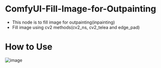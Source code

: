 # ComfyUI-Fill-Image-for-Outpainting

- This node is to fill image for outpainting(inpainting)
- Fill image using cv2 methods(cv2_ns, cv2_telea and edge_pad)

# How to Use
![image](https://github.com/user-attachments/assets/a0f2ee29-1346-4d85-9150-a9b3c6d22b9e)
